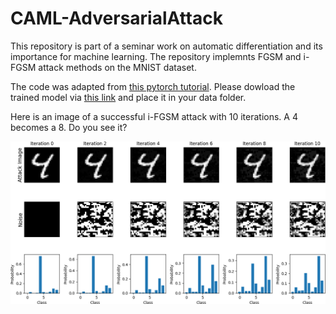 # CAML-AdversarialAttack
This repository is part of a seminar work on automatic differentiation and its importance for machine learning. 
The repository implemnts FGSM and i-FGSM attack methods on the MNIST dataset.

The code was adapted from [this pytorch tutorial](https://pytorch.org/tutorials/beginner/fgsm_tutorial.html). Please dowload the trained model via [this link](https://drive.google.com/drive/folders/1fn83DF14tWmit0RTKWRhPq5uVXt73e0h) and place it in your data folder. 

Here is an image of a successful i-FGSM attack with 10 iterations. A 4 becomes a 8. Do you see it? 

![Alt](./images/shift4->8_cropped.png?raw=true, "Successful i-FGSM Attack on MNIST")
